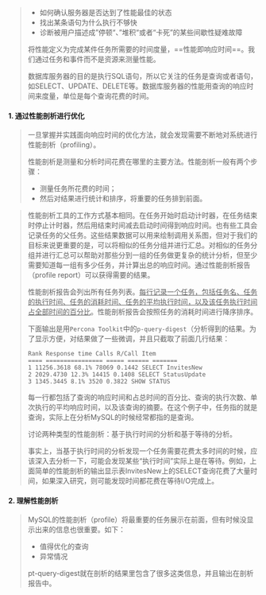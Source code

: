 >- 如何确认服务器是否达到了性能最佳的状态
>- 找出某条语句为什么执行不够快
>- 诊断被用户描述成”停顿“、”堆积“或者“卡死”的某些间歇性疑难故障
>
>将性能定义为完成某件任务所需要的时间度量，==性能即响应时间==。我们通过任务和事件而不是资源来测量性能。
>
>数据库服务器的目的是执行SQL语句，所以它关注的任务是查询或者语句，如SELECT、UPDATE、DELETE等。数据库服务器的性能用查询的响应时间来度量，单位是每个查询花费的时间。

#### 1. 通过性能剖析进行优化

>一旦掌握并实践面向响应时间的优化方法，就会发现需要不断地对系统进行性能剖析（profiling）。
>
>性能剖析是测量和分析时间花费在哪里的主要方法。性能剖析一般有两个步骤：
>
>- 测量任务所花费的时间；
>- 然后对结果进行统计和排序，将重要的任务排到前面。

>性能剖析工具的工作方式基本相同。在任务开始时启动计时器，在任务结束时停止计时器，然后用结束时间减去启动时间得到响应时间。也有些工具会记录任务的父任务。这些结果数据可以用来绘制调用关系图，但对于我们的目标来说更重要的是，可以将相似的任务分组并进行汇总。对相似的任务分组并进行汇总可以帮助对那些分到一组的任务做更复杂的统计分析，但至少需要知道每一组有多少任务，并计算出总的响应时间。通过性能剖析报告（profile report）可以获得需要的结果。
>
>性能剖析报告会列出所有任务列表。<u>每行记录一个任务，包括任务名、任务的执行时间、任务的消耗时间、任务的平均执行时间，以及该任务执行时间占全部时间的百分比</u>。性能剖析报告会按照任务的消耗时间进行降序排序。
>
>下面输出是用`Percona Toolkit`中的`p-query-digest`（分析得到的结果。为了显示方便，对结果做了一些微调，并且只截取了前面几行结果：
>
>```
>Rank Response time Calls R/Call Item 
>==== ================ ===== ====== =======  
>1 11256.3618 68.1% 78069 0.1442 SELECT InvitesNew  
>2 2029.4730 12.3% 14415 0.1408 SELECT StatusUpdate  
>3 1345.3445 8.1% 3520 0.3822 SHOW STATUS
>```
>
>每一行都包括了查询的响应时间和占总时间的百分比、查询的执行次数、单次执行的平均响应时间，以及该查询的摘要。在这个例子中，任务指的就是查询，实际上在分析MySQL的时候经常都指的是查询。
>
>讨论两种类型的性能剖析：基于执行时间的分析和基于等待的分析。
>
>事实上，当基于执行时间的分析发现一个任务需要花费太多时间的时候，应该深入去分析一下，可能会发现某些“执行时间”实际上是在等待。例如，上面简单的性能剖析的输出显示表InvitesNew上的SELECT查询花费了大量时间，如果深入研究，则可能发现时间都花费在等待I/O完成上。

#### 2. 理解性能剖析

>MySQL的性能剖析（profile）将最重要的任务展示在前面，但有时候没显示出来的信息也很重要。如下：
>
>- 值得优化的查询
>- 异常情况
>
>pt-query-digest就在剖析的结果里包含了很多这类信息，并且输出在剖析报告中。